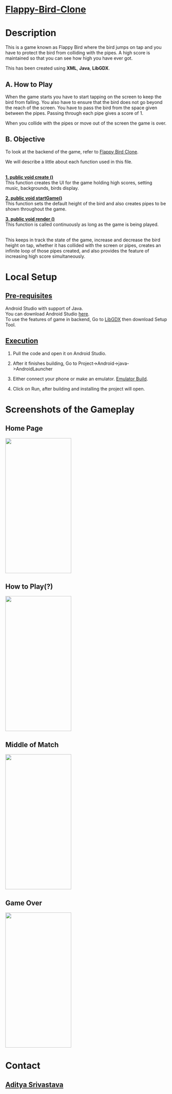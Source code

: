 # <ins>**Flappy-Bird-Clone**</ins>
# Description
This is a game known as Flappy Bird where the bird jumps on tap and you have to protect the bird from colliding with the pipes. A high score is maintained so that you can see how high you have ever got.

This has been created using **XML**, **Java**, **LibGDX**.

## A. How to Play
When the game starts you have to start tapping on the screen to keep the bird from falling. You also have to ensure that the bird does not go beyond the reach of the screen.
You have to pass the bird from the space given between the pipes. Passing through each pipe gives a score of 1.

When you collide with the pipes or move out of the screen the game is over.

## B. Objective
To look at the backend of the game, refer to [Flappy Bird Clone](https://github.com/blank0826/Flappy-Bird-Clone/blob/master/core/src/com/mygdx/game/FlappyBirdClone2.java).

We will describe a little about each function used in this file.<br/><br/>

**<ins>1. public void create ()</ins>**<br/>
This function creates the UI for the game holding high scores, setting music, backgrounds, birds display.


**<ins>2. public void startGame()</ins>**<br/>
This function sets the default height of the bird and also creates pipes to be shown throughout the game.

**<ins>3. public void render ()</ins>**<br/>
This function is called continuously as long as the game is being played.<br/><br/>


This keeps in track the state of the game, increase and decrease the bird height on tap, whether it has collided with the screen or pipes, creates an infinite loop of those pipes created, and also provides the feature of increasing high score simultaneously.


# Local Setup
## <ins>Pre-requisites</ins>
Android Studio with support of Java.<br/>
You can download Android Studio [here](https://developer.android.com/studio).<br/>
To use the features of game in backend, Go to [LibGDX](https://libgdx.com/dev/tools/) then download Setup Tool.

## <ins>Execution</ins>
1. Pull the code and open it on Android Studio.<br />

2. After it finishes building, Go to Project->Android->java->AndroidLauncher<br />

3. Either connect your phone or make an emulator. [Emulator Build](https://developer.android.com/studio/run/managing-avds).

4. Click on Run, after building and installing the project will open.

# Screenshots of the Gameplay
## Home Page
<img src="https://user-images.githubusercontent.com/33955028/141238133-36a5eaa5-007c-4641-9424-4a5554453b60.png" width="205" height="420">

## How to Play(?)
<img src="https://user-images.githubusercontent.com/33955028/141238368-c8e69cd3-0270-471d-a01d-f95c31a55487.png" width="205" height="420">

## Middle of Match
<img src="https://user-images.githubusercontent.com/33955028/141238681-c1ec0102-d921-43cf-ac7b-fe06937a1257.png" width="205" height="420">

## Game Over
<img src="https://user-images.githubusercontent.com/33955028/141238466-90f7689a-896f-4e7c-b978-0ac9ae887bb3.png" width="205" height="420">

# Contact
## [Aditya Srivastava](mailto:aditya26052002@gmail.com?subject=GitHub)

